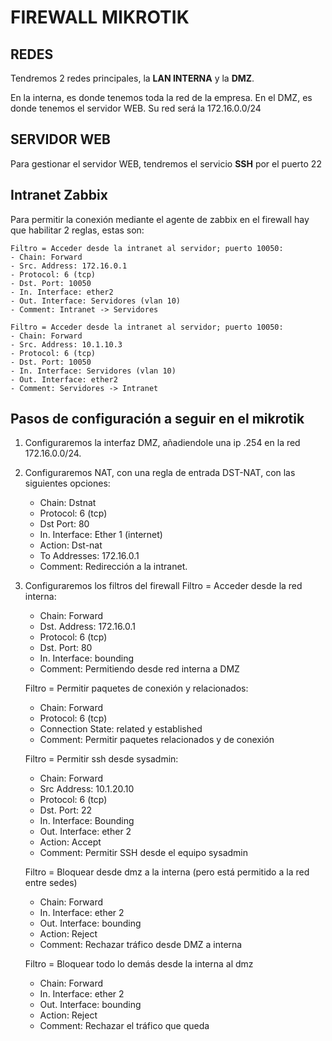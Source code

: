 # FIREWALL MIKROTIK

## REDES

Tendremos 2 redes principales, la **LAN INTERNA** y la **DMZ**.

En la interna, es donde tenemos toda la red de la empresa.
En el DMZ, es donde tenemos el servidor WEB. Su red será la 172.16.0.0/24

## SERVIDOR WEB
Para gestionar el servidor WEB, tendremos el servicio **SSH** por el puerto 22

## Intranet Zabbix
Para permitir la conexión mediante el agente de zabbix en el firewall hay que habilitar 2 reglas, estas son:

	Filtro = Acceder desde la intranet al servidor; puerto 10050:
	- Chain: Forward
	- Src. Address: 172.16.0.1
	- Protocol: 6 (tcp)
	- Dst. Port: 10050
	- In. Interface: ether2
	- Out. Interface: Servidores (vlan 10)
	- Comment: Intranet -> Servidores
	
	Filtro = Acceder desde la intranet al servidor; puerto 10050:
	- Chain: Forward
	- Src. Address: 10.1.10.3
	- Protocol: 6 (tcp)
	- Dst. Port: 10050
	- In. Interface: Servidores (vlan 10)
	- Out. Interface: ether2
	- Comment: Servidores -> Intranet

## Pasos de configuración a seguir en el mikrotik

1. Configuraremos la interfaz DMZ, añadiendole una ip .254 en la red 172.16.0.0/24.
2. Configuraremos NAT, con una regla de entrada DST-NAT, con las siguientes opciones:
	- Chain: Dstnat
	- Protocol: 6 (tcp)
	- Dst Port: 80
	- In. Interface: Ether 1 (internet)
	- Action: Dst-nat
	- To Addresses: 172.16.0.1
	- Comment: Redirección a la intranet.
3. Configuraremos los filtros del firewall
	Filtro = Acceder desde la red interna:
	- Chain: Forward
	- Dst. Address: 172.16.0.1
	- Protocol: 6 (tcp)
	- Dst. Port: 80
	- In. Interface: bounding
	- Comment: Permitiendo desde red interna a DMZ
	
	Filtro = Permitir paquetes de conexión y relacionados:
	- Chain: Forward
	- Protocol: 6 (tcp)
	- Connection State: related y established
	- Comment: Permitir paquetes relacionados y de conexión
	
	Filtro = Permitir ssh desde sysadmin:
	- Chain: Forward
	- Src Address: 10.1.20.10
	- Protocol: 6 (tcp)
	- Dst. Port: 22
	- In. Interface: Bounding
	- Out. Interface: ether 2
	- Action: Accept
	- Comment: Permitir SSH desde el equipo sysadmin
	
	Filtro = Bloquear desde dmz a la interna (pero está permitido a la red entre sedes)
	- Chain: Forward
	- In. Interface: ether 2
	- Out. Interface: bounding
	- Action: Reject
	- Comment: Rechazar tráfico desde DMZ a interna
	
	Filtro = Bloquear todo lo demás desde la interna al dmz
	- Chain: Forward
	- In. Interface: ether 2
	- Out. Interface: bounding
	- Action: Reject
	- Comment: Rechazar el tráfico que queda


